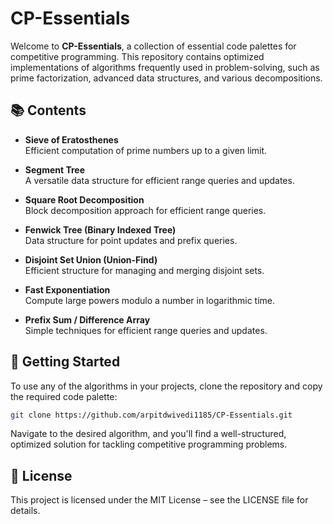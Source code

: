 # CP-Essentials

Welcome to **CP-Essentials**, a collection of essential code palettes for competitive programming. This repository contains optimized implementations of algorithms frequently used in problem-solving, such as prime factorization, advanced data structures, and various decompositions.

## 📚 Contents

- **Sieve of Eratosthenes**  
  Efficient computation of prime numbers up to a given limit.
  
- **Segment Tree**  
  A versatile data structure for efficient range queries and updates.

- **Square Root Decomposition**  
  Block decomposition approach for efficient range queries.

- **Fenwick Tree (Binary Indexed Tree)**  
  Data structure for point updates and prefix queries.

- **Disjoint Set Union (Union-Find)**  
  Efficient structure for managing and merging disjoint sets.

- **Fast Exponentiation**  
  Compute large powers modulo a number in logarithmic time.

- **Prefix Sum / Difference Array**  
  Simple techniques for efficient range queries and updates.

## 🚀 Getting Started

To use any of the algorithms in your projects, clone the repository and copy the required code palette:

```bash
git clone https://github.com/arpitdwivedi1185/CP-Essentials.git
```
Navigate to the desired algorithm, and you'll find a well-structured, optimized solution for tackling competitive programming problems.

## 📄 License
This project is licensed under the MIT License – see the LICENSE file for details.
